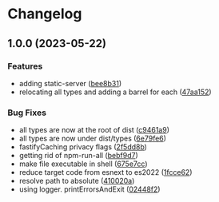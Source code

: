 # Changelog

## 1.0.0 (2023-05-22)


### Features

* adding static-server ([bee8b31](https://github.com/aversini/node-cli/commit/bee8b316fad12f2d3a6da245a838caaa8e3990b0))
* relocating all types and adding a barrel for each ([47aa152](https://github.com/aversini/node-cli/commit/47aa152c8f50e98a4e3525150d75d1f8ed58fe73))


### Bug Fixes

* all types are now at the root of dist ([c9461a9](https://github.com/aversini/node-cli/commit/c9461a9d91db8e3f77eedd7b03469b5f09e75a2e))
* all types are now under dist/types ([6e79fe6](https://github.com/aversini/node-cli/commit/6e79fe6a4d5dc0ce1d0c89580fcabd2752e8cfb2))
* fastifyCaching privacy flags ([2f5dd8b](https://github.com/aversini/node-cli/commit/2f5dd8bb0131abc13ac5dcd3b1ccd1bd94b6482b))
* getting rid of npm-run-all ([bebf9d7](https://github.com/aversini/node-cli/commit/bebf9d76a936d517f1551e814ceea210183dcc77))
* make file executable in shell ([675e7cc](https://github.com/aversini/node-cli/commit/675e7cce710ad50f726ea1bc99986ab88943012b))
* reduce target code from esnext to es2022 ([1fcce62](https://github.com/aversini/node-cli/commit/1fcce6215b91366b6d7264cebf5f95fda6cf00d4))
* resolve path to absolute ([410020a](https://github.com/aversini/node-cli/commit/410020a99a5eee96b210d38ef39a3b885ae657e4))
* using logger. printErrorsAndExit ([02448f2](https://github.com/aversini/node-cli/commit/02448f2e7074b71d0f012f09e278f2984e084a1d))
